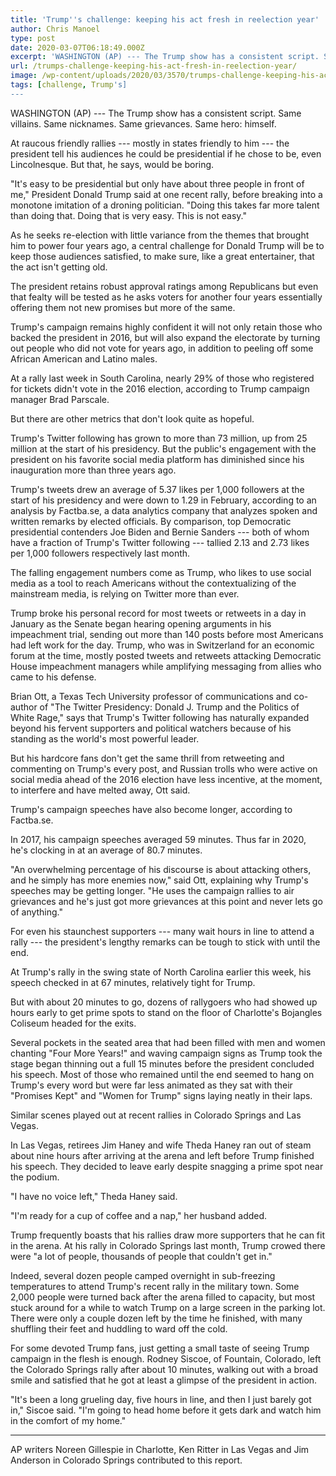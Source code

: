 ```yaml
---
title: 'Trump''s challenge: keeping his act fresh in reelection year'
author: Chris Manoel
type: post
date: 2020-03-07T06:18:49.000Z
excerpt: 'WASHINGTON (AP) --- The Trump show has a consistent script. Same villains. Same nicknames. Same grievances. Same hero: himself.At raucous friendly rallies --- mostly in states friendly to him --- the president tell his audiences he could be presidential if he chose to be, even Lincolnesque. But that, he says, would be boring."It''s easy to&hellip;'
url: /trumps-challenge-keeping-his-act-fresh-in-reelection-year/
image: /wp-content/uploads/2020/03/3570/trumps-challenge-keeping-his-act-fresh-in-reelection-year.jpg
tags: [challenge, Trump's]
---
```


WASHINGTON (AP) --- The Trump show has a consistent script. Same villains. Same nicknames. Same grievances. Same hero: himself.

At raucous friendly rallies --- mostly in states friendly to him --- the president tell his audiences he could be presidential if he chose to be, even Lincolnesque. But that, he says, would be boring.

"It's easy to be presidential but only have about three people in front of me," President Donald Trump said at one recent rally, before breaking into a monotone imitation of a droning politician. "Doing this takes far more talent than doing that. Doing that is very easy. This is not easy."

As he seeks re-election with little variance from the themes that brought him to power four years ago, a central challenge for Donald Trump will be to keep those audiences satisfied, to make sure, like a great entertainer, that the act isn't getting old.

The president retains robust approval ratings among Republicans but even that fealty will be tested as he asks voters for another four years essentially offering them not new promises but more of the same.

Trump's campaign remains highly confident it will not only retain those who backed the president in 2016, but will also expand the electorate by turning out people who did not vote for years ago, in addition to peeling off some African American and Latino males.

At a rally last week in South Carolina, nearly 29% of those who registered for tickets didn't vote in the 2016 election, according to Trump campaign manager Brad Parscale.

But there are other metrics that don't look quite as hopeful.

Trump's Twitter following has grown to more than 73 million, up from 25 million at the start of his presidency. But the public's engagement with the president on his favorite social media platform has diminished since his inauguration more than three years ago.

Trump's tweets drew an average of 5.37 likes per 1,000 followers at the start of his presidency and were down to 1.29 in February, according to an analysis by Factba.se, a data analytics company that analyzes spoken and written remarks by elected officials. By comparison, top Democratic presidential contenders Joe Biden and Bernie Sanders --- both of whom have a fraction of Trump's Twitter following --- tallied 2.13 and 2.73 likes per 1,000 followers respectively last month.

The falling engagement numbers come as Trump, who likes to use social media as a tool to reach Americans without the contextualizing of the mainstream media, is relying on Twitter more than ever.

Trump broke his personal record for most tweets or retweets in a day in January as the Senate began hearing opening arguments in his impeachment trial, sending out more than 140 posts before most Americans had left work for the day. Trump, who was in Switzerland for an economic forum at the time, mostly posted tweets and retweets attacking Democratic House impeachment managers while amplifying messaging from allies who came to his defense.

Brian Ott, a Texas Tech University professor of communications and co-author of "The Twitter Presidency: Donald J. Trump and the Politics of White Rage," says that Trump's Twitter following has naturally expanded beyond his fervent supporters and political watchers because of his standing as the world's most powerful leader.

But his hardcore fans don't get the same thrill from retweeting and commenting on Trump's every post, and Russian trolls who were active on social media ahead of the 2016 election have less incentive, at the moment, to interfere and have melted away, Ott said.

Trump's campaign speeches have also become longer, according to Factba.se.

In 2017, his campaign speeches averaged 59 minutes. Thus far in 2020, he's clocking in at an average of 80.7 minutes.

"An overwhelming percentage of his discourse is about attacking others, and he simply has more enemies now," said Ott, explaining why Trump's speeches may be getting longer. "He uses the campaign rallies to air grievances and he's just got more grievances at this point and never lets go of anything."

For even his staunchest supporters --- many wait hours in line to attend a rally --- the president's lengthy remarks can be tough to stick with until the end.

At Trump's rally in the swing state of North Carolina earlier this week, his speech checked in at 67 minutes, relatively tight for Trump.

But with about 20 minutes to go, dozens of rallygoers who had showed up hours early to get prime spots to stand on the floor of Charlotte's Bojangles Coliseum headed for the exits.

Several pockets in the seated area that had been filled with men and women chanting "Four More Years!" and waving campaign signs as Trump took the stage began thinning out a full 15 minutes before the president concluded his speech. Most of those who remained until the end seemed to hang on Trump's every word but were far less animated as they sat with their "Promises Kept" and "Women for Trump" signs laying neatly in their laps.

Similar scenes played out at recent rallies in Colorado Springs and Las Vegas.

In Las Vegas, retirees Jim Haney and wife Theda Haney ran out of steam about nine hours after arriving at the arena and left before Trump finished his speech. They decided to leave early despite snagging a prime spot near the podium.

"I have no voice left," Theda Haney said.

"I'm ready for a cup of coffee and a nap," her husband added.

Trump frequently boasts that his rallies draw more supporters that he can fit in the arena. At his rally in Colorado Springs last month, Trump crowed there were "a lot of people, thousands of people that couldn't get in."

Indeed, several dozen people camped overnight in sub-freezing temperatures to attend Trump's recent rally in the military town. Some 2,000 people were turned back after the arena filled to capacity, but most stuck around for a while to watch Trump on a large screen in the parking lot. There were only a couple dozen left by the time he finished, with many shuffling their feet and huddling to ward off the cold.

For some devoted Trump fans, just getting a small taste of seeing Trump campaign in the flesh is enough. Rodney Siscoe, of Fountain, Colorado, left the Colorado Springs rally after about 10 minutes, walking out with a broad smile and satisfied that he got at least a glimpse of the president in action.

"It's been a long grueling day, five hours in line, and then I just barely got in," Siscoe said. "I'm going to head home before it gets dark and watch him in the comfort of my home."

* * *

AP writers Noreen Gillespie in Charlotte, Ken Ritter in Las Vegas and Jim Anderson in Colorado Springs contributed to this report.
